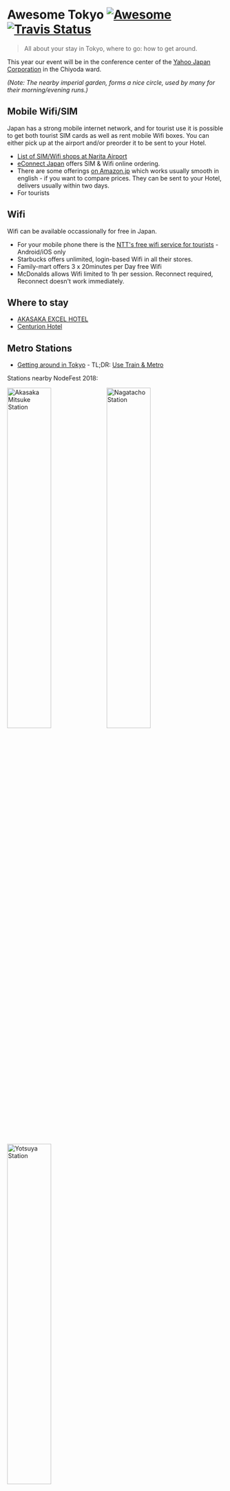 [awesome-link]:  https://github.com/sindresorhus/awesome
[awesome-badge]: https://cdn.rawgit.com/sindresorhus/awesome/d7305f38d29fed78fa85652e3a63e154dd8e8829/media/badge.svg
[travis-link]:   https://travis-ci.org/nodejsjp/awesome-tokyo
[travis-badge]:  https://travis-ci.org/nodejsjp/awesome-tokyo.svg?branch=master

# Awesome Tokyo [![Awesome][awesome-badge]][awesome-link] [![Travis Status][travis-badge]][travis-link]

> All about your stay in Tokyo, where to go: how to get around.

This year our event will be in the conference center of the [Yahoo Japan Corporation](https://goo.gl/maps/tP2oMFnUssR2) in the Chiyoda ward.

_(Note: The nearby imperial garden, forms a nice circle, used by many for their morning/evening runs.)_

## Mobile Wifi/SIM

Japan has a strong mobile internet network, and for tourist use it is possible to get both tourist SIM cards as well as rent mobile Wifi boxes. You can either pick up at the airport and/or preorder it to be sent to your Hotel.

+ [List of SIM/Wifi shops at Narita Airport](https://www.narita-airport.jp/en/service/svc_19)
+ [eConnect Japan](https://www.econnectjapan.com/) offers SIM & Wifi online ordering.
+ There are some offerings [on Amazon.jp](https://www.amazon.co.jp/s/gp/search/ref=sr_nr_p_n_feature_twenty_b_1?fst=as%3Aoff&rh=n%3A5470982051%2Ck%3ATravel+SIM%2Cp_n_feature_twenty_browse-bin%3A5470990051&keywords=Travel+SIM&ie=UTF8&qid=1541830640&rnid=5470989051) which works usually smooth in english - if you want to compare prices. They can be sent to your Hotel, delivers usually within two days.
+ For tourists 

## Wifi

Wifi can be available occassionally for free in Japan.

+ For your mobile phone there is the [NTT's free wifi service for tourists](http://www.ntt-bp.net/jcfw/en.html) - Android/iOS only
+ Starbucks offers unlimited, login-based Wifi in all their stores.
+ Family-mart offers 3 x 20minutes per Day free Wifi 
+ McDonalds allows Wifi limited to 1h per session. Reconnect required, Reconnect doesn't work immediately.

## Where to stay

+ [AKASAKA EXCEL HOTEL](https://www.tokyuhotelsjapan.com/global/akasaka-e/#_ga=2.8332656.390268979.1538998452-1204382041.1538998452)
+ [Centurion Hotel](http://www.centurion-hotel.com/residential/lang/en/)

## Metro Stations

- [Getting around in Tokyo](https://trulytokyo.com/getting-around-tokyo/) - TL;DR: [Use Train & Metro](https://trulytokyo.com/tokyo-subways-and-trains/)

Stations nearby NodeFest 2018:

[<img src="https://i.gyazo.com/602b8cc93c1680a6d361cbb1ac64b86b.png" width="45%" title="Akasaka Mitsuke Station">](https://goo.gl/maps/gU328ejsbX42)
[<img src="https://i.gyazo.com/b179029cb2005fbee339bc8c2e7f295a.png" width="45%" title="Nagatacho Station">](https://goo.gl/maps/8Sfg8MuywLC2)
[<img src="https://i.gyazo.com/fe4647b2d63e75077f37dc50fdaaed6a.png" width="45%" title="Yotsuya Station">](https://goo.gl/maps/oAamaaAw1k52)

## Where to eat and drink

In Japan, we use [Tabelog](https://tabelog.com/en/) and [yelp](https://www.yelp.com/%E6%9D%B1%E4%BA%AC) to find places to eat and drink. However, Tabelog is more popular than yelp. You can use Tabelog in English, Chinese and Korean. Additionally, Tabelog provides an awesome list called "The Tabelog Award". It helps you to find some of the best places to eat and drink around the city. The following links are from Tabelog.

### Ramen :ramen:
+ [Akasakawaizuseimen (あか坂 わいず製麪)](https://tabelog.com/en/tokyo/A1308/A130801/13193088/)
+ [Tenkai-ippin](https://tabelog.com/en/tokyo/A1308/A130801/13195122/) - working-class Ramen
+ [AFURI](https://goo.gl/maps/yQ6FZaSyV6m) - Is a bit far but they have a vegan menu. Also in other places in Tokyo.
+ [Tantan Tiger](https://tabelog.com/en/tokyo/A1311/A131103/13198944/) - Souples Dam Dam Noodles. You can choose the topping. coriander

### Sushi :sushi:
+ Sushi zanmai: http://www.kiyomura.co.jp/
+ Shunkashuutou: https://tabelog.com/cn/tokyo/A1303/A130301/13014528/

#### Yakiniku
+ Rukumatokyo: https://tabelog.com/tokyo/A1303/A130301/13058009/
+ Rambo azabu: https://tabelog.com/tokyo/A1307/A130702/13127898/

#### Soba
+ Santoukou: https://tabelog.com/en/tokyo/A1317/A131706/13005396/

### Where to meet and work
+ OSS Cafe: https://osscafe.business.site/

## Communities
+ Nodeschool Tokyo: https://nodeschool.io/tokyo/
+ Node.js Japan User Group: https://nodejs.jp/

## Useful links

+ [japan-guide.com](https://www.japan-guide.com/) - Everything about modern and traditional Japan.
+ [Japan National Tourism Organization](https://www.jnto.go.jp/eng/) - The official Japan tourism organization website.
+ [Open Source Tokyo](https://github.com/opensourcecities/tokyo) - A directory of companies, people, and projects that are Open Source and from Tokyo.

## To event organizers :raised_hands:

The purpose of curating something in Tokyo is to help people find great places to eat and hack because we could not find these things easily when we attended foreign conferences before. We would like to help a lot of people have safe and fun travel throughout the curated list. On the other hand, the list is not enough because we cannot customize it for each conference, but we think you may not want to create the list from scratch, so we prepare following steps to do it. Have a fun!

1. Fork the project.
2. Change name for your event. E.g. `awesome-nodefest-2017`
3. Customize forked list :sparkles: :
   + Add venues address
   + List hotels near venues

## License

[![CC0](http://mirrors.creativecommons.org/presskit/buttons/88x31/svg/cc-zero.svg)](https://creativecommons.org/publicdomain/zero/1.0/)

To the extent possible under law, [nodejsjp](https://github.com/nodejsjp) has waived all copyright and related or neighboring rights to this work.
